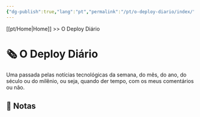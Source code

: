 ```yaml
---
{"dg-publish":true,"lang":"pt","permalink":"/pt/o-deploy-diario/index/","dgPassFrontmatter":true}
---
```


[[pt/Home\|Home]] >> O Deploy Diário
# 🗞️ O Deploy Diário

Uma passada pelas notícias tecnológicas da semana, do mês, do ano, do século ou do milênio, ou seja, quando der tempo, com os meus comentários ou não.

## 📒 Notas
